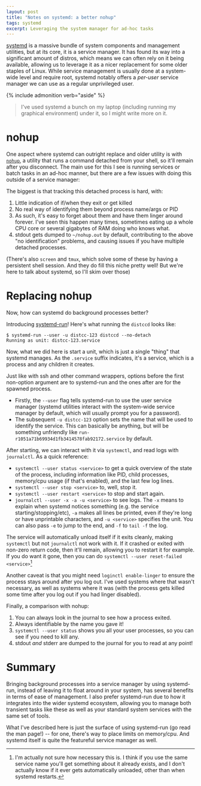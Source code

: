 ```yaml
---
layout: post
title: "Notes on systemd: a better nohup"
tags: systemd
excerpt: Leveraging the system manager for ad-hoc tasks
---
```


[systemd] is a massive bundle of system components and management utilities, but at its core, it is a service manager.
It has found its way into a significant amount of distros, which means we can often rely on it being available, allowing us to leverage it as a nicer replacement for some older staples of Linux.
While service management is usually done at a system-wide level and require root, systemd notably offers a _per-user_ service manager we can use as a regular unprivileged user.

[systemd]: https://systemd.io/

{% include admonition verb="aside" %}
> I've used systemd a bunch on my laptop (including running my graphical environment) under it, so I might write more on it.

# nohup

One aspect where systemd can outright replace and older utility is with [`nohup`](https://en.wikipedia.org/wiki/Nohup), a utility that runs a command detached from your shell, so it'll remain after you disconnect.
The main use for this I see is running services or batch tasks in an ad-hoc manner, but there are a few issues with doing this outside of a service manager:

The biggest is that tracking this detached process is hard, with:

1. Little indication of if/when they exit or get killed
2. No real way of identifying them beyond process name/args or PID
3. As such, it's easy to forget about them and have them linger around forever.
   I've seen this happen many times, sometimes eating up a whole CPU core or several gigabytes of RAM doing who knows what.
4. stdout gets dumped to `~/nohup.out` by default, contributing to the above "no identification" problems, and causing issues if you have multiple detached processes.

(There's also `screen` and `tmux`, which solve some of these by having a persistent shell session.
And they do fill this niche pretty well!
But we're here to talk about systemd, so I'll skim over those)

# Replacing nohup

Now, how can systemd do background processes better?

Introducing [systemd-run](https://man.archlinux.org/man/systemd-run.1.en)!
Here's what running the `distccd` looks like:

```
$ systemd-run --user -u distcc-123 distccd --no-detach
Running as unit: distcc-123.service
```

Now, what we did here is start a unit, which is just a single "thing" that systemd manages.
As the `.service` suffix indicates, it's a service, which is a process and any children it creates.

Just like with ssh and other command wrappers, options before the first non-option argument are to systemd-run and the ones after are for the spawned process.

- Firstly, the `--user` flag tells systemd-run to use the user service manager (systemd utilities interact with the system-wide service manager by default, which will usually prompt you for a password).
- The subsequent `-u distcc-123` option sets the name that will be used to identify the service.
  This can basically be anything, but will be something unfriendly like `run-r1051a71b69934d1fb3414578fab92172.service` by default.

After starting, we can interact with it via `systemctl`, and read logs with `journalctl`.
As a quick reference:

- `systemctl --user status <service>` to get a quick overview of the state of the process, including information like PID, child processes, memory/cpu usage (if that's enabled), and the last few log lines.
- `systemctl --user stop <service>` to, well, stop it.
- `systemctl --user restart <service>` to stop and start again.
- `journalctl --user -x -a -u <service>` to see logs.
  The `-x` means to explain when systemd notices something (e.g. the service starting/stopping/etc), `-a` makes all lines be printed, even if they're long or have unprintable characters, and `-u <service>` specifies the unit.
  You can also pass `-e` to jump to the end, and `-f` to `tail -f` the log.

The service will automatically unload itself if it exits cleanly, making `systemctl` but not `journalctl` not work with it.
If it crashed or exited with non-zero return code, then it'll remain, allowing you to restart it for example.
If you do want it gone, then you can do `systemctl --user reset-failed <service>`[^reset-failed]

Another caveat is that you might need `loginctl enable-linger` to ensure the process stays around after you log out.
I've used systems where that wasn't necessary, as well as systems where it was (with the process gets killed some time after you log out if you had linger disabled).

[^reset-failed]: I'm actually not sure how necessary this is. I think if you use the same service name you'll get something about it already exists, and I don't actually know if it ever gets automatically unloaded, other than when systemd restarts.

Finally, a comparison with nohup:

1. You can always look in the journal to see how a process exited.
2. Always identifiable by the name you gave it!
3. `systemctl --user status` shows you all your user processes, so you can see if you need to kill any.
4. stdout _and_ stderr are dumped to the journal for you to read at any point!

# Summary

Bringing background processes into a service manager by using systemd-run, instead of leaving it to float around in your system, has several benefits in terms of ease of management.
I also prefer systemd-run due to how it integrates into the wider systemd ecosystem, allowing you to manage both transient tasks like these as well as your standard system services with the same set of tools.

What I've described here is just the surface of using systemd-run (go read the man page!) -- for one, there's way to place limits on memory/cpu.
And systemd itself is quite the featureful service manager as well.
